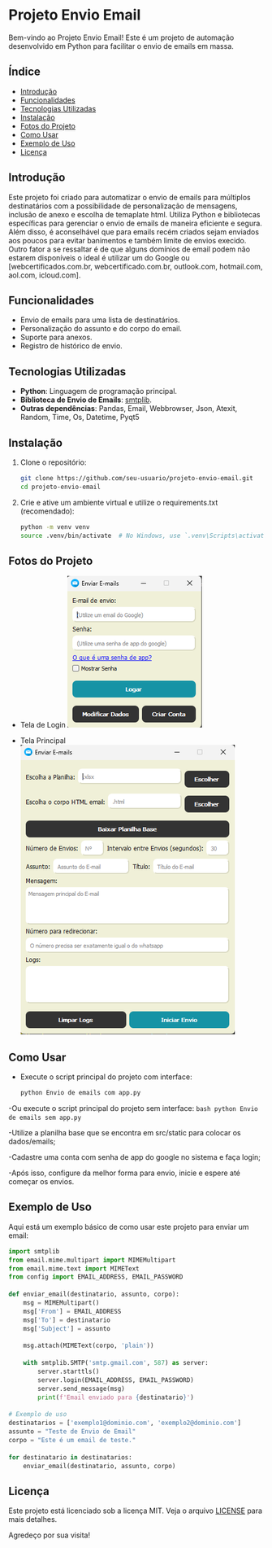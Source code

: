 # Projeto Envio Email

Bem-vindo ao Projeto Envio Email! Este é um projeto de automação desenvolvido em Python para facilitar o envio de emails em massa.

## Índice

- [Introdução](#introdução)
- [Funcionalidades](#funcionalidades)
- [Tecnologias Utilizadas](#tecnologias-utilizadas)
- [Instalação](#instalação)
- [Fotos do Projeto](#fotos-do-projeto)
- [Como Usar](#como-usar)
- [Exemplo de Uso](#exemplo-de-uso)
- [Licença](#licença)

## Introdução

Este projeto foi criado para automatizar o envio de emails para múltiplos destinatários com a possibilidade de personalização de mensagens, inclusão de anexo e escolha de temaplate html. Utiliza Python e bibliotecas específicas para gerenciar o envio de emails de maneira eficiente e segura.
Além disso, é aconselhável que para emails recém criados sejam enviados aos poucos para evitar banimentos e também limite de envios execido. Outro fator a se ressaltar é de que alguns domínios de email podem não estarem disponíveis o ideal é utilizar um do Google ou [webcertificados.com.br, webcertificado.com.br, outlook.com, hotmail.com, aol.com, icloud.com].

## Funcionalidades

- Envio de emails para uma lista de destinatários.
- Personalização do assunto e do corpo do email.
- Suporte para anexos.
- Registro de histórico de envio.

## Tecnologias Utilizadas

- **Python**: Linguagem de programação principal.
- **Biblioteca de Envio de Emails**: [smtplib](https://docs.python.org/3/library/smtplib.html).
- **Outras dependências**: Pandas, Email, Webbrowser, Json, Atexit, Random, Time, Os, Datetime, Pyqt5

## Instalação

1. Clone o repositório:
    ```bash
    git clone https://github.com/seu-usuario/projeto-envio-email.git
    cd projeto-envio-email
    ```

2. Crie e ative um ambiente virtual e utilize o requirements.txt (recomendado):
    ```bash
    python -m venv venv
    source .venv/bin/activate  # No Windows, use `.venv\Scripts\activate`
    ```

## Fotos do Projeto

- Tela de Login
![Tela de Login](https://github.com/DaviRodrigues/Projeto-Envio-Email/blob/main/img/Tela_Login_Email.png)

- Tela Principal
![Tela Principal](https://github.com/DaviRodrigues/Projeto-Envio-Email/blob/main/img/Tela_Principal_Email.png)

## Como Usar

   - Execute o script principal do projeto com interface:
     ```bash
     python Envio de emails com app.py
     ```
   -Ou execute o script principal do projeto sem interface:
     ```bash
     python Envio de emails sem app.py
     ```

   -Utilize a planilha base que se encontra em src/static para colocar os dados/emails;

   -Cadastre uma conta com senha de app do google no sistema e faça login;

   -Após isso, configure da melhor forma para envio, inicie e espere até começar os envios.

## Exemplo de Uso

Aqui está um exemplo básico de como usar este projeto para enviar um email:

```python
import smtplib
from email.mime.multipart import MIMEMultipart
from email.mime.text import MIMEText
from config import EMAIL_ADDRESS, EMAIL_PASSWORD

def enviar_email(destinatario, assunto, corpo):
    msg = MIMEMultipart()
    msg['From'] = EMAIL_ADDRESS
    msg['To'] = destinatario
    msg['Subject'] = assunto

    msg.attach(MIMEText(corpo, 'plain'))

    with smtplib.SMTP('smtp.gmail.com', 587) as server:
        server.starttls()
        server.login(EMAIL_ADDRESS, EMAIL_PASSWORD)
        server.send_message(msg)
        print(f'Email enviado para {destinatario}')

# Exemplo de uso
destinatarios = ['exemplo1@dominio.com', 'exemplo2@dominio.com']
assunto = "Teste de Envio de Email"
corpo = "Este é um email de teste."

for destinatario in destinatarios:
    enviar_email(destinatario, assunto, corpo)
```

## Licença

Este projeto está licenciado sob a licença MIT. Veja o arquivo [LICENSE](link) para mais detalhes.

Agredeço por sua visita!

